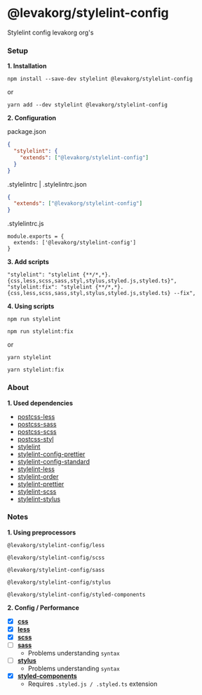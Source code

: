 # @levakorg/stylelint-config

Stylelint config levakorg org's

### Setup

**1. Installation**

```
npm install --save-dev stylelint @levakorg/stylelint-config
```

or

```
yarn add --dev stylelint @levakorg/stylelint-config
```

**2. Configuration**

package.json

```JSON
{
  "stylelint": {
    "extends": ["@levakorg/stylelint-config"]
  }
}
```

.stylelintrc | .stylelintrc.json

```JSON
{
  "extends": ["@levakorg/stylelint-config"]
}
```

.stylelintrc.js

```JS
module.exports = {
  extends: ['@levakorg/stylelint-config']
}
```

**3. Add scripts**

```
"stylelint": "stylelint {**/*,*}.{css,less,scss,sass,styl,stylus,styled.js,styled.ts}",
"stylelint:fix": "stylelint {**/*,*}.{css,less,scss,sass,styl,stylus,styled.js,styled.ts} --fix",
```

**4. Using scripts**

```
npm run stylelint
```

```
npm run stylelint:fix
```

or

```
yarn stylelint
```

```
yarn stylelint:fix
```

### About

**1. Used dependencies**

- [postcss-less](https://www.npmjs.com/package/postcss-less)
- [postcss-sass](https://www.npmjs.com/package/postcss-sass)
- [postcss-scss](https://www.npmjs.com/package/postcss-scss)
- [postcss-styl](https://www.npmjs.com/package/postcss-styl)
- [stylelint](https://www.npmjs.com/package/stylelint)
- [stylelint-config-prettier](https://www.npmjs.com/package/stylelint-config-prettier)
- [stylelint-config-standard](https://www.npmjs.com/package/stylelint-config-standard)
- [stylelint-less](https://www.npmjs.com/package/stylelint-less)
- [stylelint-order](https://www.npmjs.com/package/stylelint-order)
- [stylelint-prettier](https://www.npmjs.com/package/stylelint-prettier)
- [stylelint-scss](https://www.npmjs.com/package/stylelint-scss)
- [stylelint-stylus](https://www.npmjs.com/package/stylelint-stylus)

### Notes

**1. Using preprocessors**

```
@levakorg/stylelint-config/less
```

```
@levakorg/stylelint-config/scss
```

```
@levakorg/stylelint-config/sass
```

```
@levakorg/stylelint-config/stylus
```

```
@levakorg/stylelint-config/styled-components
```

**2. Config / Performance**

- [x] **[css](https://github.com/levakorg/stylelint-config/blob/master/.stylelintrc.js)**
- [x] **[less](https://github.com/levakorg/stylelint-config/blob/master/less/.stylelintrc.js)**
- [x] **[scss](https://github.com/levakorg/stylelint-config/blob/master/scss/.stylelintrc.js)**
- [ ] **[sass](https://github.com/levakorg/stylelint-config/blob/master/sass/.stylelintrc.js)**
  - Problems understanding `syntax`
- [ ] **[stylus](https://github.com/levakorg/stylelint-config/blob/master/stylus/.stylelintrc.js)**
  - Problems understanding `syntax`
- [x] **[styled-components](https://github.com/levakorg/stylelint-config/blob/master/styled-components/.stylelintrc.js)**
  - Requires `.styled.js / .styled.ts` extension
